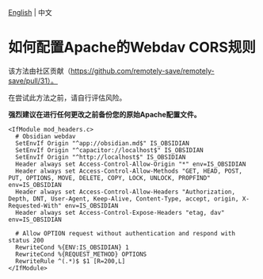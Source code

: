 <!---
说明：GitHub Copilot 翻译
--->
[English](/docs/remote_services/webdav_general/webdav_apache_cors.md) | 中文

# 如何配置Apache的Webdav CORS规则

该方法由社区贡献（https://github.com/remotely-save/remotely-save/pull/31）。

在尝试此方法之前，请自行评估风险。

**强烈建议在进行任何更改之前备份您的原始Apache配置文件。**

```apacheconf
<IfModule mod_headers.c>
  # Obsidian webdav
  SetEnvIf Origin "^app://obsidian.md$" IS_OBSIDIAN
  SetEnvIf Origin "^capacitor://localhost$" IS_OBSIDIAN
  SetEnvIf Origin "^http://localhost$" IS_OBSIDIAN
  Header always set Access-Control-Allow-Origin "*" env=IS_OBSIDIAN
  Header always set Access-Control-Allow-Methods "GET, HEAD, POST, PUT, OPTIONS, MOVE, DELETE, COPY, LOCK, UNLOCK, PROPFIND" env=IS_OBSIDIAN
  Header always set Access-Control-Allow-Headers "Authorization, Depth, DNT, User-Agent, Keep-Alive, Content-Type, accept, origin, X-Requested-With" env=IS_OBSIDIAN
  Header always set Access-Control-Expose-Headers "etag, dav" env=IS_OBSIDIAN

  # Allow OPTION request without authentication and respond with status 200
  RewriteCond %{ENV:IS_OBSIDIAN} 1
  RewriteCond %{REQUEST_METHOD} OPTIONS
  RewriteRule ^(.*)$ $1 [R=200,L]
</IfModule>
```

